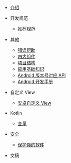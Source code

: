 <!-- * 工具类

    * [获取状态栏高度](工具类/获取状态栏高度.md)
    * [深色主题管理](工具类/深色主题管理.md) -->

<!-- * 开源库制作

* 性能优化
* 源码
* Activity
* JetPack
* Kotlin
* UI 设计 -->
* [介绍](README.md)

* 开发规范
    * [推荐规范](开发规范/推荐规范.md)

* 其他
    * [错误帮助](其他/错误帮助.md)
    * [四大组件](其他/四大组件.md)
    * [项目结构](其他/项目结构.md)
    * [应用基础知识](其他/应用基础知识.md)
    * [Android 版本号对应 API](其他/Android版本号对应API.md)
    * [Android 开发手册](其他/Android开发手册.md)

* 自定义 View
    * [安卓自定义 View](自定义View/安卓自定义View.md)

* Kotlin
    * [变量](Kotlin/变量.md)

* 安全
    * [保护你的软件](安全/保护你的软件.md)
    

* 文稿